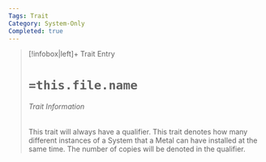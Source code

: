 ```yaml
---
Tags: Trait
Category: System-Only
Completed: true
---
```

> [!infobox|left]+ Trait Entry
> # `=this.file.name`
> ###### Trait Information
> This trait will always have a qualifier. This trait denotes how many different instances of a System that a Metal can have installed at the same time. The number of copies will be denoted in the qualifier.